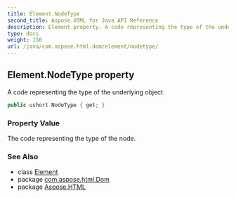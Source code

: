 ```yaml
---
title: Element.NodeType
second_title: Aspose.HTML for Java API Reference
description: Element property. A code representing the type of the underlying object
type: docs
weight: 150
url: /java/com.aspose.html.dom/element/nodetype/
---
```

## Element.NodeType property

A code representing the type of the underlying object.

```java
public ushort NodeType { get; }
```

### Property Value

The code representing the type of the node.

### See Also

* class [Element](../)
* package [com.aspose.html.Dom](../../element/)
* package [Aspose.HTML](../../../)
